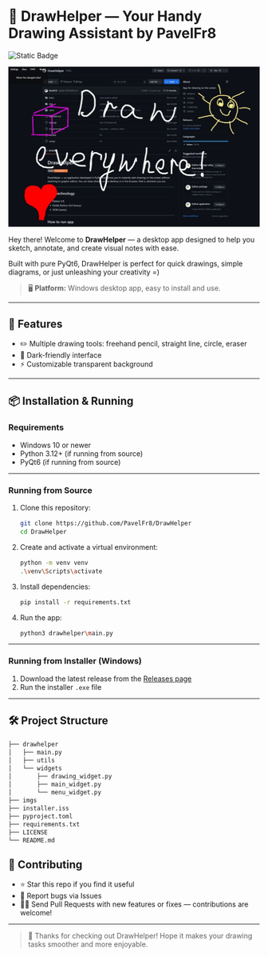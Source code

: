 # 🎨 DrawHelper — Your Handy Drawing Assistant by PavelFr8

![Static Badge](https://img.shields.io/badge/PyQt6-DrawHelper%20%F0%9F%96%8C-orange)

![DrawHelper Interface](imgs/img.png)

Hey there! Welcome to **DrawHelper** — a desktop app designed to help you sketch, annotate, and create visual notes with ease.

Built with pure PyQt6, DrawHelper is perfect for quick drawings, simple diagrams, or just unleashing your creativity =)

> 🖥️ **Platform:** Windows desktop app, easy to install and use.

---

## 🚀 Features

* ✏️ Multiple drawing tools: freehand pencil, straight line, circle, eraser
* 🌙 Dark-friendly interface
* ⚡ Customizable transparent background

---

## 📦 Installation & Running

### Requirements

* Windows 10 or newer
* Python 3.12+ (if running from source)
* PyQt6 (if running from source)

---

### Running from Source

1. Clone this repository:

   ```bash
   git clone https://github.com/PavelFr8/DrawHelper
   cd DrawHelper
   ```

2. Create and activate a virtual environment:

   ```bash
   python -m venv venv
   .\venv\Scripts\activate
   ```

3. Install dependencies:

   ```bash
   pip install -r requirements.txt
   ```

4. Run the app:

   ```bash
   python3 drawhelper\main.py  
   ```

---

### Running from Installer (Windows)

1. Download the latest release from the [Releases page](https://github.com/PavelFr8/DrawHelper/releases)
2. Run the installer `.exe` file

---

## 🛠 Project Structure

```
├── drawhelper
│   ├── main.py
│   ├── utils
│   └── widgets
│       ├── drawing_widget.py
│       ├── main_widget.py
│       └── menu_widget.py
├── imgs
├── installer.iss
├── pyproject.toml
├── requirements.txt
├── LICENSE
└── README.md
```

## 🤝 Contributing

* ⭐ Star this repo if you find it useful
* 🐞 Report bugs via Issues
* 🧑‍💻 Send Pull Requests with new features or fixes — contributions are welcome!

---

> 🎨 Thanks for checking out DrawHelper!
> Hope it makes your drawing tasks smoother and more enjoyable.
